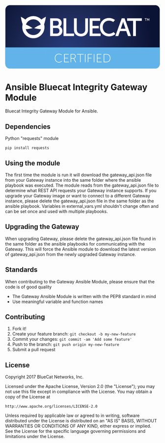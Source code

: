 ![alt text](bluecat-certified-logo-Sept10.png "bluecat-certified-logo-Sept10")

# Ansible Bluecat Integrity Gateway Module

Bluecat Integrity Gateway Module for Ansible.

## Dependencies

Python "requests" module

```
pip install requests
```

## Using the module

The first time the module is run it will download the gateway_api.json file from your Gateway instance into the same folder where the ansible playbook was executed.
The module reads from the gateway_api.json file to determine what REST API requests your Gateway instance supports.
If you upgrade your Gateway image or want to connect to a different Gateway instance, please delete the gateway_api.json file in the same folder as the ansible playbook.
Variables in external_vars.yml shouldn't change often and can be set once and used with multiple playbooks.

## Upgrading the Gateway

When upgrading Gateway, please delete the gateway_api.json file found in the same folder as the ansible playbooks for communicating with the Gateway.
This will force the Ansible module to download the latest version of gateway_api.json from the newly upgraded Gateway instance.

## Standards
When contributing to the Gateway Ansible Module, please ensure that the code is of good quality
- The Gateway Ansible Module is written with the PEP8 standard in mind
- Use meaningful variable and function names

## Contributing

1. Fork it!
2. Create your feature branch: `git checkout -b my-new-feature`
3. Commit your changes: `git commit -am 'Add some feature'`
4. Push to the branch: `git push origin my-new-feature`
5. Submit a pull request

## License

Copyright 2017 BlueCat Networks, Inc.

Licensed under the Apache License, Version 2.0 (the "License");
you may not use this file except in compliance with the License.
You may obtain a copy of the License at

    http://www.apache.org/licenses/LICENSE-2.0

Unless required by applicable law or agreed to in writing, software
distributed under the License is distributed on an "AS IS" BASIS,
WITHOUT WARRANTIES OR CONDITIONS OF ANY KIND, either express or implied.
See the License for the specific language governing permissions and
limitations under the License.
